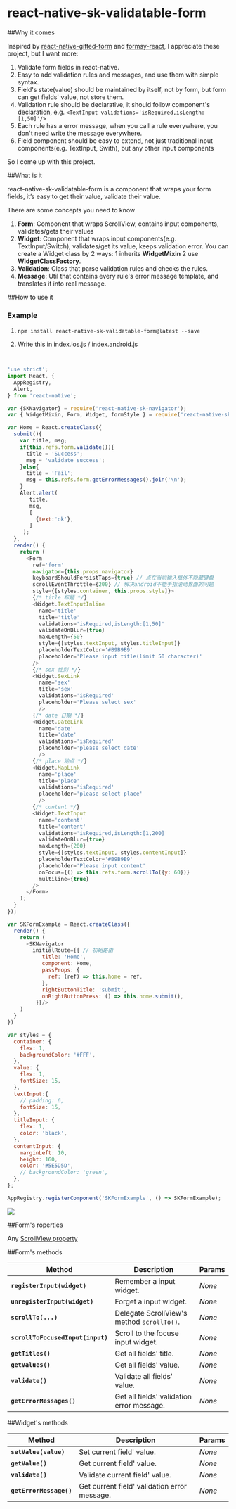 # react-native-sk-validatable-form

##Why it comes

Inspired by [react-native-gifted-form](https://github.com/FaridSafi/react-native-gifted-form) and [formsy-react](https://github.com/christianalfoni/formsy-react), I appreciate these project, but I want more:

1. Validate form fields in react-native.
2. Easy to add validation rules and messages, and use them with simple syntax.
3. Field's state(value) should be maintained by itself, not by form, but form can get fields' value, not store them.
4. Validation rule should be declarative, it should follow component's declaration, e.g. `<TextInput validations='isRequired,isLength:[1,50]'/>`
5. Each rule has a error message, when you call a rule everywhere, you don't need write the message everywhere.
6. Field component should be easy to extend, not just traditional input components(e.g. TextInput, Swith), but any other input components

So I come up with this project.

##What is it

react-native-sk-validatable-form is a component that wraps your form fields, it’s easy to get their value, validate their value.

There are some concepts you need to know

1. **Form**: Component that wraps ScrollView, contains input components, validates/gets their values
2. **Widget**: Component that wraps input components(e.g. TextInput/Switch), validates/get its value, keeps validation error. You can create a Widget class by 2 ways: 1 inherits **WidgetMixin** 2 use **WidgetClassFactory**.
3. **Validation**: Class that parse validation rules and checks the rules.
4. **Message**: Util that contains every rule's error message template, and translates it into real message.

##How to use it

### Example

1. `npm install react-native-sk-validatable-form@latest --save`

2. Write this in index.ios.js / index.android.js

```javascript


'use strict';
import React, {
  AppRegistry,
  Alert,
} from 'react-native';

var {SKNavigator} = require('react-native-sk-navigator');
var { WidgetMixin, Form, Widget, formStyle } = require('react-native-sk-validatable-form');

var Home = React.createClass({
  submit(){
    var title, msg;
    if(this.refs.form.validate()){
      title = 'Success';
      msg = 'validate success';
    }else{
      title = 'Fail';
      msg = this.refs.form.getErrorMessages().join('\n');
    }
    Alert.alert(
       title,
       msg,
       [
         {text:'ok'},
       ]
     );
  },
  render() {
    return (
      <Form
        ref='form'
        navigator={this.props.navigator}
        keyboardShouldPersistTaps={true} // 点在当前输入框外不隐藏键盘
        scrollEventThrottle={200} // 解决android不能手指滚动界面的问题
        style={[styles.container, this.props.style]}>
        {/* title 标题 */}
        <Widget.TextInputInline
          name='title'
          title='title'
          validations='isRequired,isLength:[1,50]'
          validateOnBlur={true}
          maxLength={50}
          style={[styles.textInput, styles.titleInput]}
          placeholderTextColor='#B9B9B9'
          placeholder='Please input title(limit 50 character)'
        />
        {/* sex 性别 */}
        <Widget.SexLink
          name='sex'
          title='sex'
          validations='isRequired'
          placeholder='Please select sex'
          />
        {/* date 日期 */}
        <Widget.DateLink
          name='date'
          title='date'
          validations='isRequired'
          placeholder='please select date'
          />
        {/* place 地点 */}
        <Widget.MapLink
          name='place'
          title='place'
          validations='isRequired'
          placeholder='please select place'
          />
        {/* content */}
        <Widget.TextInput
          name='content'
          title='content'
          validations='isRequired,isLength:[1,200]'
          validateOnBlur={true}
          maxLength={200}
          style={[styles.textInput, styles.contentInput]}
          placeholderTextColor='#B9B9B9'
          placeholder='Please input content'
          onFocus={() => this.refs.form.scrollTo({y: 60})}
          multiline={true}
        />
      </Form>
    );
  }
});

var SKFormExample = React.createClass({
  render() {
    return (
      <SKNavigator
        initialRoute={{ // 初始路由
           title: 'Home',
           component: Home,
           passProps: {
             ref: (ref) => this.home = ref,
           },
           rightButtonTitle: 'submit',
           onRightButtonPress: () => this.home.submit(),
         }}/>
    )
  }
})

var styles = {
  container: {
    flex: 1,
    backgroundColor: '#FFF',
  },
  value: {
    flex: 1,
    fontSize: 15,
  },
  textInput:{
    // padding: 6,
    fontSize: 15,
  },
  titleInput: {
    flex: 1,
    color: 'black',
  },
  contentInput: {
    marginLeft: 10,
    height: 160,
    color: '#5E5D5D',
    // backgroundColor: 'green',
  },
};

AppRegistry.registerComponent('SKFormExample', () => SKFormExample);

```
![](https://raw.githubusercontent.com/shigebeyond/react-native-sk-validatable-form/master/demo.gif)

##Form's roperties

Any [ScrollView property](http://facebook.github.io/react-native/docs/scrollview.html)

##Form's methods

| Method | Description | Params |
|---|---|---|
|**`registerInput(widget)`**|Remember a input widget. |*None*|
|**`unregisterInput(widget)`**|Forget a input widget. |*None*|
|**`scrollTo(...)`**|Delegate ScrollView's method `scrollTo()`. |*None*|
|**`scrollToFocusedInput(input)`**|Scroll to the focuse input widget. |*None*|
|**`getTitles()`**|Get all fields' title. |*None*|
|**`getValues()`**|Get all fields' value. |*None*|
|**`validate()`**|Validate all fields' value. |*None*|
|**`getErrorMessages()`**|Get all fields' validation error message. |*None*|

##Widget's methods

| Method | Description | Params |
|---|---|---|
|**`setValue(value)`**|Set current field' value. |*None*|
|**`getValue()`**|Get current field' value. |*None*|
|**`validate()`**|Validate current field' value. |*None*|
|**`getErrorMessage()`**|Get current field' validation error message. |*None*|
